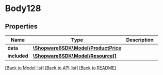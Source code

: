 # Body128

## Properties
Name | Type | Description | Notes
------------ | ------------- | ------------- | -------------
**data** | [**\Shopware6SDK\Model\ProductPrice**](ProductPrice.md) |  | [optional] 
**included** | [**\Shopware6SDK\Model\Resource[]**](Resource.md) |  | [optional] 

[[Back to Model list]](../../README.md#documentation-for-models) [[Back to API list]](../../README.md#documentation-for-api-endpoints) [[Back to README]](../../README.md)

